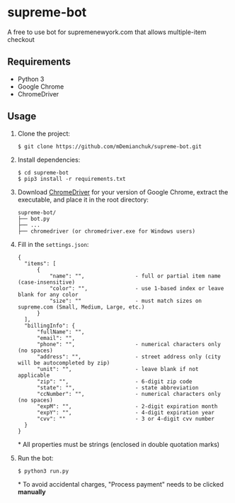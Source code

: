 # supreme-bot
A free to use bot for supremenewyork.com that allows multiple-item checkout

## Requirements
- Python 3
- Google Chrome
- ChromeDriver

## Usage
1. Clone the project:
   ```
   $ git clone https://github.com/mDemianchuk/supreme-bot.git
   ```

2. Install dependencies:
    ```
    $ cd supreme-bot
    $ pip3 install -r requirements.txt   
    ```

3. Download [ChromeDriver](https://chromedriver.chromium.org/downloads) for your version of Google Chrome, extract the executable, and place it in the root directory:

    ```
    supreme-bot/
    ├── bot.py
    ├── ...
    ├── chromedriver (or chromedriver.exe for Windows users)
    ```

4. Fill in the `settings.json`:

    ```  
    {
      "items": [                         
          {
              "name": "",                - full or partial item name (case-insensitive)
              "color": "",               - use 1-based index or leave blank for any color
              "size": ""                 - must match sizes on supreme.com (Small, Medium, Large, etc.)
          }
      ],
      "billingInfo": {
          "fullName": "",
          "email": "",
          "phone": "",                   - numerical characters only (no spaces) 
          "address": "",                 - street address only (city will be autocompleted by zip)
          "unit": "",                    - leave blank if not applicable
          "zip": "",                     - 6-digit zip code
          "state": "",                   - state abbreviation
          "ccNumber": "",                - numerical characters only (no spaces)
          "expM": "",                    - 2-digit expiration month
          "expY": "",                    - 4-digit expiration year
          "cvv": ""                      - 3 or 4-digit cvv number
      }
    }
    ```
     \* All properties must be strings (enclosed in double quotation marks)

5. Run the bot:
   ```
   $ python3 run.py
   ```
   \* To avoid accidental charges, "Process payment" needs to be clicked **manually**
